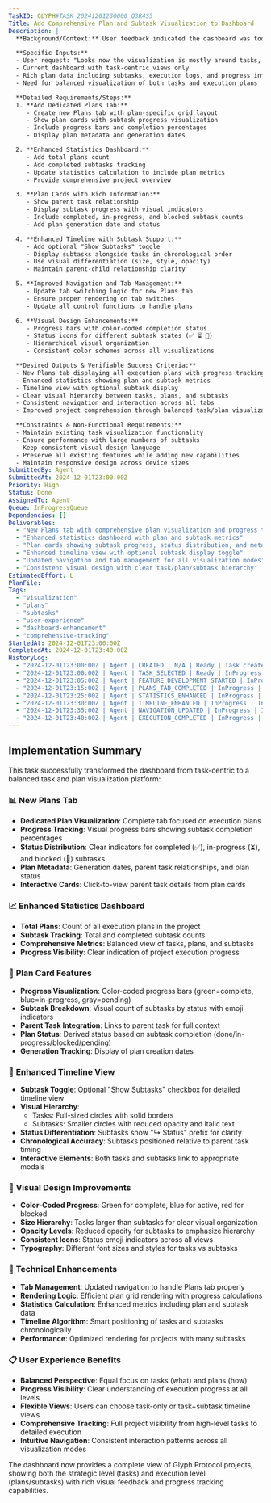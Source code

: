 ```yaml
---
TaskID: GLYPH#TASK_20241201230000_Q3R4S5
Title: Add Comprehensive Plan and Subtask Visualization to Dashboard
Description: |
  **Background/Context:** User feedback indicated the dashboard was too task-focused and needed better visualization of plans and subtasks, which are equally important in the Glyph Protocol workflow.

  **Specific Inputs:**
  - User request: "Looks now the visualization is mostly around tasks, not plans. Should also visualize plans as well"
  - Current dashboard with task-centric views only
  - Rich plan data including subtasks, execution logs, and progress information
  - Need for balanced visualization of both tasks and execution plans

  **Detailed Requirements/Steps:**
  1. **Add Dedicated Plans Tab:**
     - Create new Plans tab with plan-specific grid layout
     - Show plan cards with subtask progress visualization
     - Include progress bars and completion percentages
     - Display plan metadata and generation dates

  2. **Enhanced Statistics Dashboard:**
     - Add total plans count
     - Add completed subtasks tracking
     - Update statistics calculation to include plan metrics
     - Provide comprehensive project overview

  3. **Plan Cards with Rich Information:**
     - Show parent task relationship
     - Display subtask progress with visual indicators
     - Include completed, in-progress, and blocked subtask counts
     - Add plan generation date and status

  4. **Enhanced Timeline with Subtask Support:**
     - Add optional "Show Subtasks" toggle
     - Display subtasks alongside tasks in chronological order
     - Use visual differentiation (size, style, opacity)
     - Maintain parent-child relationship clarity

  5. **Improved Navigation and Tab Management:**
     - Update tab switching logic for new Plans tab
     - Ensure proper rendering on tab switches
     - Update all control functions to handle plans

  6. **Visual Design Enhancements:**
     - Progress bars with color-coded completion status
     - Status icons for different subtask states (✅ ⏳ 🚫)
     - Hierarchical visual organization
     - Consistent color schemes across all visualizations

  **Desired Outputs & Verifiable Success Criteria:**
  - New Plans tab displaying all execution plans with progress tracking
  - Enhanced statistics showing plan and subtask metrics
  - Timeline view with optional subtask display
  - Clear visual hierarchy between tasks, plans, and subtasks
  - Consistent navigation and interaction across all tabs
  - Improved project comprehension through balanced task/plan visualization

  **Constraints & Non-Functional Requirements:**
  - Maintain existing task visualization functionality
  - Ensure performance with large numbers of subtasks
  - Keep consistent visual design language
  - Preserve all existing features while adding new capabilities
  - Maintain responsive design across device sizes
SubmittedBy: Agent
SubmittedAt: 2024-12-01T23:00:00Z
Priority: High
Status: Done
AssignedTo: Agent
Queue: InProgressQueue
Dependencies: []
Deliverables:
  - "New Plans tab with comprehensive plan visualization and progress tracking"
  - "Enhanced statistics dashboard with plan and subtask metrics"
  - "Plan cards showing subtask progress, status distribution, and metadata"
  - "Enhanced timeline view with optional subtask display toggle"
  - "Updated navigation and tab management for all visualization modes"
  - "Consistent visual design with clear task/plan/subtask hierarchy"
EstimatedEffort: L
PlanFile: 
Tags:
  - "visualization"
  - "plans"
  - "subtasks"
  - "user-experience"
  - "dashboard-enhancement"
  - "comprehensive-tracking"
StartedAt: 2024-12-01T23:00:00Z
CompletedAt: 2024-12-01T23:40:00Z
HistoryLog:
  - "2024-12-01T23:00:00Z | Agent | CREATED | N/A | Ready | Task created to add comprehensive plan and subtask visualization"
  - "2024-12-01T23:00:00Z | Agent | TASK_SELECTED | Ready | InProgress | Task selected for implementation of plan-focused features"
  - "2024-12-01T23:05:00Z | Agent | FEATURE_DEVELOPMENT_STARTED | InProgress | InProgress | Beginning implementation of Plans tab and enhanced statistics"
  - "2024-12-01T23:15:00Z | Agent | PLANS_TAB_COMPLETED | InProgress | InProgress | Plans tab implemented with progress tracking and plan cards"
  - "2024-12-01T23:25:00Z | Agent | STATISTICS_ENHANCED | InProgress | InProgress | Enhanced statistics dashboard with plan and subtask metrics"
  - "2024-12-01T23:30:00Z | Agent | TIMELINE_ENHANCED | InProgress | InProgress | Timeline view enhanced with optional subtask display toggle"
  - "2024-12-01T23:35:00Z | Agent | NAVIGATION_UPDATED | InProgress | InProgress | Updated tab management and navigation for all visualization modes"
  - "2024-12-01T23:40:00Z | Agent | EXECUTION_COMPLETED | InProgress | Done | Comprehensive plan and subtask visualization features completed"
---
```


## Implementation Summary

This task successfully transformed the dashboard from task-centric to a balanced task and plan visualization platform:

### 📊 **New Plans Tab**
- **Dedicated Plan Visualization**: Complete tab focused on execution plans
- **Progress Tracking**: Visual progress bars showing subtask completion percentages
- **Status Distribution**: Clear indicators for completed (✅), in-progress (⏳), and blocked (🚫) subtasks
- **Plan Metadata**: Generation dates, parent task relationships, and plan status
- **Interactive Cards**: Click-to-view parent task details from plan cards

### 📈 **Enhanced Statistics Dashboard**
- **Total Plans**: Count of all execution plans in the project
- **Subtask Tracking**: Total and completed subtask counts
- **Comprehensive Metrics**: Balanced view of tasks, plans, and subtasks
- **Progress Visibility**: Clear indication of project execution progress

### 🎯 **Plan Card Features**
- **Progress Visualization**: Color-coded progress bars (green=complete, blue=in-progress, gray=pending)
- **Subtask Breakdown**: Visual count of subtasks by status with emoji indicators
- **Parent Task Integration**: Links to parent task for full context
- **Plan Status**: Derived status based on subtask completion (done/in-progress/blocked/pending)
- **Generation Tracking**: Display of plan creation dates

### 📅 **Enhanced Timeline View**
- **Subtask Toggle**: Optional "Show Subtasks" checkbox for detailed timeline view
- **Visual Hierarchy**: 
  - Tasks: Full-sized circles with solid borders
  - Subtasks: Smaller circles with reduced opacity and italic text
- **Status Differentiation**: Subtasks show "↳ Status" prefix for clarity
- **Chronological Accuracy**: Subtasks positioned relative to parent task timing
- **Interactive Elements**: Both tasks and subtasks link to appropriate modals

### 🎨 **Visual Design Improvements**
- **Color-Coded Progress**: Green for complete, blue for active, red for blocked
- **Size Hierarchy**: Tasks larger than subtasks for clear visual organization
- **Opacity Levels**: Reduced opacity for subtasks to emphasize hierarchy
- **Consistent Icons**: Status emoji indicators across all views
- **Typography**: Different font sizes and styles for tasks vs subtasks

### 🔧 **Technical Enhancements**
- **Tab Management**: Updated navigation to handle Plans tab properly
- **Rendering Logic**: Efficient plan grid rendering with progress calculations
- **Statistics Calculation**: Enhanced metrics including plan and subtask data
- **Timeline Algorithm**: Smart positioning of tasks and subtasks chronologically
- **Performance**: Optimized rendering for projects with many subtasks

### 📋 **User Experience Benefits**
- **Balanced Perspective**: Equal focus on tasks (what) and plans (how)
- **Progress Visibility**: Clear understanding of execution progress at all levels
- **Flexible Views**: Users can choose task-only or task+subtask timeline views
- **Comprehensive Tracking**: Full project visibility from high-level tasks to detailed execution
- **Intuitive Navigation**: Consistent interaction patterns across all visualization modes

The dashboard now provides a complete view of Glyph Protocol projects, showing both the strategic level (tasks) and execution level (plans/subtasks) with rich visual feedback and progress tracking capabilities. 